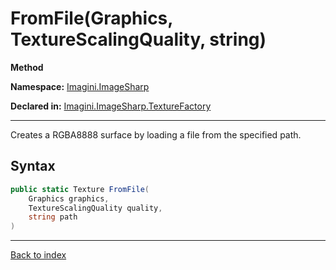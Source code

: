# FromFile(Graphics, TextureScalingQuality, string)

**Method**

**Namespace:** [Imagini.ImageSharp](Imagini.ImageSharp.md)

**Declared in:** [Imagini.ImageSharp.TextureFactory](Imagini.ImageSharp.TextureFactory.md)

------



Creates a RGBA8888 surface by loading a file from the specified path.


## Syntax

```csharp
public static Texture FromFile(
	Graphics graphics,
	TextureScalingQuality quality,
	string path
)
```

------

[Back to index](index.md)